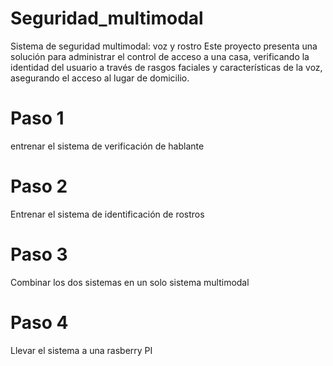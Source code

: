 # Seguridad_multimodal
Sistema de seguridad multimodal: voz y rostro
Este proyecto presenta una solución para administrar el control de acceso a una casa, verificando la identidad del usuario a través de rasgos faciales y características de la voz, asegurando el acceso al lugar de domicilio. 


# Paso 1
entrenar el sistema de verificación de hablante

# Paso 2
Entrenar el sistema de identificación de rostros

# Paso 3
Combinar los dos sistemas en un solo sistema multimodal

# Paso 4
Llevar el sistema a una rasberry PI

